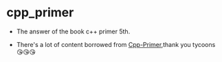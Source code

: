 # cpp_primer
* The answer of the book c++ primer 5th.

* There's a lot of content borrowed from [Cpp-Primer](https://github.com/Mooophy/Cpp-Primer),thank you tycoons :kissing_heart::kissing_heart::kissing_heart:
